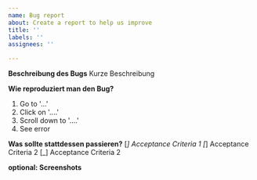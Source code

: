 ```yaml
---
name: Bug report
about: Create a report to help us improve
title: ''
labels: ''
assignees: ''

---
```


**Beschreibung des Bugs**
Kurze Beschreibung

**Wie reproduziert man den Bug?**
1. Go to '...'
2. Click on '....'
3. Scroll down to '....'
4. See error

**Was sollte stattdessen passieren?**
[_] Acceptance Criteria 1
[_] Acceptance Criteria 2
[_] Acceptance Criteria 2

**optional: Screenshots**
